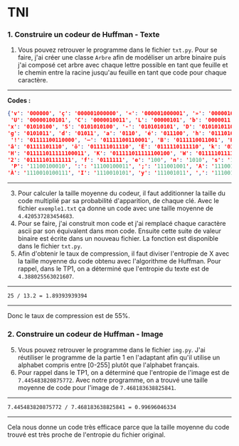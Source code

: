 ﻿# TNI

### 1. Construire un codeur de Huffman - Texte

1. Vous pouvez retrouver le programme dans le fichier `txt.py`. Pour se faire, j'ai créer une classe `Arbre` afin de modéliser un arbre binaire puis j'ai composé cet arbre avec chaque lettre possible en tant que feuille et le chemin entre la racine jusqu'au feuille en tant que code pour chaque caractère.
___
**Codes :**
```json
{'v': '000000', 'ç': '000001000000', '«': '000001000001', '»': '000001000010', '1': '0000010000110', 'ï': '0000010000111', 'z': '0000010001', 'R': '00000100100',
 'U': '00000100101', 'C': '0000010011', 'L': '00000101', 'b': '0000011', 'p': '00001', 'r': '0001', 'u': '0010', 'i': '0011', 't': '0100', '’': '010100',
'x': '01010100', 'S': '0101010100', '-': '0101010101', 'D': '01010101100', 'J': '01010101101', 'Q': '01010101110', 'V': '010101011110', '?': '010101011111',
'g': '0101011', 'd': '01011', 'a': '0110', 'é': '011100', 'h': '0111010', 'j': '01110110', 'à': '01110111', '\n': '011110', 'è': '011111000', 'T': '0111110010',
 '!': '01111100110000', '–': '01111100110001', 'B': '0111110011001', 'E': '011111001101', 'M': '01111100111', 'ê': '011111010', 'O': '0111110110',
'â': '01111101110', 'ô': '011111011110', 'É': '0111110111110', 'k': '011111011111100000', 'w': '011111011111100001', 'G': '011111011111100010',
'H': '011111011111100011', 'K': '011111011111100100', 'W': '011111011111100101', 'X': '011111011111100110', 'Z': '011111011111100111', 'Y': '011111011111101',
'2': '01111101111111', 'f': '0111111', 'e': '100', 'n': '1010', 's': '1011', ' ': '110', '.': '1110000', 'q': '1110001', 'û': '11100100000', 'ù': '11100100001',
 'P': '11100100010', ':': '11100100011', ';': '111001001', 'A': '111001010000', 'F': '111001010001', 'î': '111001010010', 'N': '1110010100110',
'À': '1110010100111', 'I': '1110010101', 'y': '111001011', ',': '1110011', 'l': '11101', 'o': '11110', 'c': '111110', 'm': '111111'}
```
___
3. Pour calculer la taille moyenne du codeur,  il faut additionner la taille du code multiplié par sa probabilité d'apparition, de chaque clé. Avec le fichier `exemple1.txt` ça donne un code avec une taille moyenne de `4.420537283454683`.
4. Pour se faire, j'ai construit mon code et j'ai remplacé chaque caractère ascii par son équivalent dans mon code. Ensuite cette suite de valeur binaire est écrite dans un nouveau fichier. La fonction est disponible dans le fichier `txt.py`. 
5. Afin d'obtenir le taux de compression, il faut diviser l'entropie de X avec la taille moyenne du code obtenu avec l'algorithme de Huffman. Pour rappel, dans le TP1, on a déterminé que l'entropie du texte est de `4.388025563021607`.

___

`25 / 13.2 = 1.89393939394`

___

Donc le taux de compression est de 55%.

### 2. Construire un codeur de Huffman - Image

5. Vous pouvez retrouver le programme dans le fichier `img.py`. J'ai réutiliser le programme de la partie 1 en l'adaptant afin qu'il utilise un alphabet compris entre [0-255] plutôt que l'alphabet français.
6. Pour rappel dans le TP1, on a déterminé que l'entropie de l'image est de `7.445483820875772`. Avec notre programme, on a trouvé une taille moyenne de code pour l'image de `7.468183638825841`. 

___

`7.445483820875772 / 7.468183638825841 = 0.99696046334`

___

Cela nous donne un code très efficace parce que la taille moyenne du code trouvé est très proche de l'entropie du fichier original.
